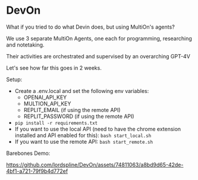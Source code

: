# DevOn

What if you tried to do what Devin does, but using MultiOn's agents?

We use 3 separate MultiOn Agents, one each for programming, researching and notetaking.

Their activities are orchestrated and supervised by an overarching GPT-4V

Let's see how far this goes in 2 weeks.

Setup:

- Create a .env.local and set the following env variables:
  - OPENAI_API_KEY
  - MULTION_API_KEY
  - REPLIT_EMAIL (if using the remote API)
  - REPLIT_PASSWORD (if using the remote API)
- ```pip install -r requirements.txt```
- If you want to use the local API (need to have the chrome extension installed and API enabled for this): ```bash start_local.sh```
- If you want to use the remote API: ```bash start_remote.sh```

Barebones Demo:

https://github.com/lordspline/DevOn/assets/74811063/a8bd9d65-42de-4bf1-a721-79f9b4d772ef
